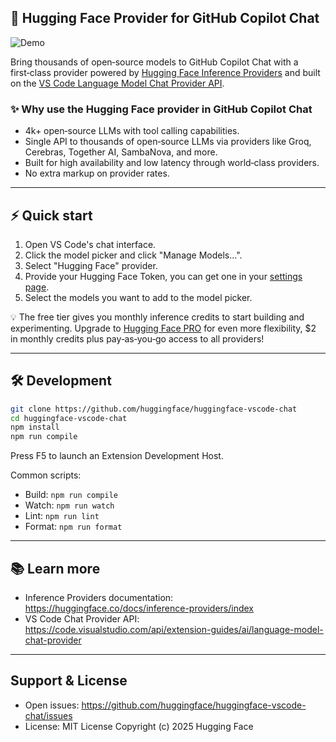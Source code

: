 ## 🤗 Hugging Face Provider for GitHub Copilot Chat

![Demo](assets/demo.gif)

Bring thousands of open‑source models to GitHub Copilot Chat with a first‑class provider powered by [Hugging Face Inference Providers](https://huggingface.co/docs/inference-providers/index) and built on the [VS Code Language Model Chat Provider API](https://code.visualstudio.com/api/extension-guides/ai/language-model-chat-provider).

### ✨ Why use the Hugging Face provider in GitHub Copilot Chat
- 4k+ open‑source LLMs with tool calling capabilities.
- Single API to thousands of open‑source LLMs via providers like Groq, Cerebras, Together AI, SambaNova, and more.
- Built for high availability and low latency through world‑class providers.
- No extra markup on provider rates.

---

## ⚡ Quick start
1. Open VS Code's chat interface.
2. Click the model picker and click "Manage Models...".
3. Select "Hugging Face" provider.
4. Provide your Hugging Face Token, you can get one in your [settings page](https://huggingface.co/settings/tokens/new?ownUserPermissions=inference.serverless.write&tokenType=fineGrained).
5. Select the models you want to add to the model picker.

💡 The free tier gives you monthly inference credits to start building and experimenting. Upgrade to [Hugging Face PRO](https://huggingface.co/pro) for even more flexibility, $2 in monthly credits plus pay‑as‑you‑go access to all providers!


---

## 🛠️ Development
```bash
git clone https://github.com/huggingface/huggingface-vscode-chat
cd huggingface-vscode-chat
npm install
npm run compile
```
Press F5 to launch an Extension Development Host.

Common scripts:
- Build: `npm run compile`
- Watch: `npm run watch`
- Lint: `npm run lint`
- Format: `npm run format`

---

## 📚 Learn more
- Inference Providers documentation: https://huggingface.co/docs/inference-providers/index
- VS Code Chat Provider API: https://code.visualstudio.com/api/extension-guides/ai/language-model-chat-provider

---

## Support & License
- Open issues: https://github.com/huggingface/huggingface-vscode-chat/issues
- License: MIT License Copyright (c) 2025 Hugging Face
